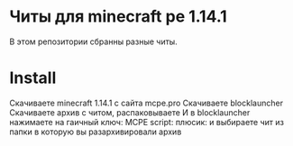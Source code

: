 # Читы для minecraft pe 1.14.1
В этом репозитории сбранны разные читы.
# Install
Скачиваете minecraft 1.14.1 с сайта mcpe.pro
Скачиваете blocklauncher
Скачиваете архив с читом, распаковываете
И в blocklauncher нажимаете на гаичный ключ: MCPE script: плюсик: и выбираете чит из папки в которую вы разархивировали архив
